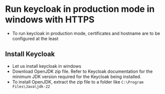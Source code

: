 # Run keycloak in production mode in windows with HTTPS

* To run keycloak in production mode, certificates and hostname are to be configured at the least

## Install Keycloak
* Let us install keycloak in windows
* Download OpenJDK zip file. Refer to Keycloak documentation for the minimum JDK version required for the Keycloak being installed.
* To install OpenJDK, extract the zip file to a folder like `C:\Program Files\Java\jdk-22`
<!--stackedit_data:
eyJoaXN0b3J5IjpbMTE5Mjk0MzAyMl19
-->
